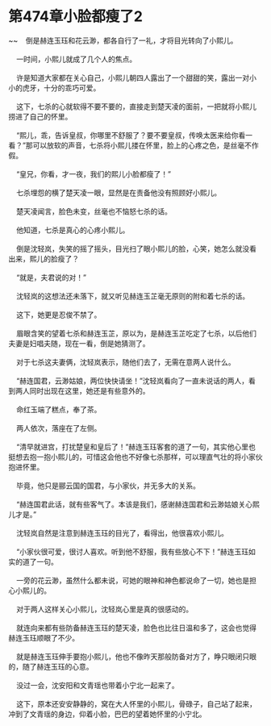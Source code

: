 # 第474章小脸都瘦了2
~~&nbsp;&nbsp;&nbsp;&nbsp;倒是赫连玉珏和花云渺，都各自行了一礼，才将目光转向了小熙儿。<br><br>&nbsp;&nbsp;&nbsp;&nbsp;一时间，小熙儿就成了几个人的焦点。<br><br>&nbsp;&nbsp;&nbsp;&nbsp;许是知道大家都在关心自己，小熙儿朝四人露出了一个甜甜的笑，露出一对小小的虎牙，十分的乖巧可爱。<br><br>&nbsp;&nbsp;&nbsp;&nbsp;这下，七杀的心就软得不要不要的，直接走到楚天凌的面前，一把就将小熙儿捞进了自己的怀里。<br><br>&nbsp;&nbsp;&nbsp;&nbsp;“熙儿，乖，告诉皇叔，你哪里不舒服了？要不要皇叔，传唤太医来给你看一看？”那可以放软的声音，七杀将小熙儿搂在怀里，脸上的心疼之色，是丝毫不作假。<br><br>&nbsp;&nbsp;&nbsp;&nbsp;“皇兄，你看，才一夜，我们的熙儿小脸都瘦了！”<br><br>&nbsp;&nbsp;&nbsp;&nbsp;七杀埋怨的横了楚天凌一眼，显然是在责备他没有照顾好小熙儿。<br><br>&nbsp;&nbsp;&nbsp;&nbsp;楚天凌闻言，脸色未变，丝毫也不恼怒七杀的话。<br><br>&nbsp;&nbsp;&nbsp;&nbsp;他知道，七杀是真心的心疼小熙儿。<br><br>&nbsp;&nbsp;&nbsp;&nbsp;倒是沈轻岚，失笑的摇了摇头，目光扫了眼小熙儿的脸，心笑，她怎么就没看出来，熙儿的脸瘦了？<br><br>&nbsp;&nbsp;&nbsp;&nbsp;“就是，夫君说的对！”<br><br>&nbsp;&nbsp;&nbsp;&nbsp;沈轻岚的这想法还未落下，就又听见赫连玉芷毫无原则的附和着七杀的话。<br><br>&nbsp;&nbsp;&nbsp;&nbsp;这下，她更是忍俊不禁了。<br><br>&nbsp;&nbsp;&nbsp;&nbsp;眉眼含笑的望着七杀和赫连玉芷，原以为，是赫连玉芷吃定了七杀，以后他们夫妻是妇唱夫随，现在一看，倒是她猜测了。<br><br>&nbsp;&nbsp;&nbsp;&nbsp;对于七杀这夫妻俩，沈轻岚表示，随他们去了，无需在意两人说什么。<br><br>&nbsp;&nbsp;&nbsp;&nbsp;“赫连国君，云渺姑娘，两位快快请坐！”沈轻岚看向了一直未说话的两人，看到两人同时出现在这里，她还是有些意外的。<br><br>&nbsp;&nbsp;&nbsp;&nbsp;命红玉端了糕点，奉了茶。<br><br>&nbsp;&nbsp;&nbsp;&nbsp;两人依次，落座在了左侧。<br><br>&nbsp;&nbsp;&nbsp;&nbsp;“清早就进宫，打扰楚皇和皇后了！”赫连玉珏客套的道了一句，其实他心里也挺想去抱一抱小熙儿的，可惜这会他也不好像七杀那样，可以理直气壮的将小家伙抱进怀里。<br><br>&nbsp;&nbsp;&nbsp;&nbsp;毕竟，他只是郦云国的国君，与小家伙，并无多大的关系。<br><br>&nbsp;&nbsp;&nbsp;&nbsp;“赫连国君此话，就有些客气了。本该是我们，感谢赫连国君和云渺姑娘关心熙儿才是。”<br><br>&nbsp;&nbsp;&nbsp;&nbsp;沈轻岚自然是注意到赫连玉珏的目光了，看得出，他很喜欢小熙儿。<br><br>&nbsp;&nbsp;&nbsp;&nbsp;“小家伙很可爱，很讨人喜欢。听到他不舒服，我有些放心不下！”赫连玉珏如实的道了一句。<br><br>&nbsp;&nbsp;&nbsp;&nbsp;一旁的花云渺，虽然什么都未说，可她的眼神和神色都说命了一切，她也是担心小熙儿的。<br><br>&nbsp;&nbsp;&nbsp;&nbsp;对于两人这样关心小熙儿，沈轻岚心里是真的很感动的。<br><br>&nbsp;&nbsp;&nbsp;&nbsp;就连向来都有些防备赫连玉珏的楚天凌，脸色也比往日温和多了，这会也觉得赫连玉珏顺眼了不少。<br><br>&nbsp;&nbsp;&nbsp;&nbsp;就是赫连玉珏伸手要抱小熙儿，他也不像昨天那般防备对方了，睁只眼闭只眼的，随了赫连玉珏的心意。<br><br>&nbsp;&nbsp;&nbsp;&nbsp;没过一会，沈安阳和文青瑶也带着小宁北一起来了。<br><br>&nbsp;&nbsp;&nbsp;&nbsp;这下，原本还安安静静的，窝在大人怀里的小熙儿，骨碌子，自己站了起来，冲到了文青瑶的身边，仰着小脸，巴巴的望着她怀里的小宁北。<br><br>
                    

<script>_fwqdsqadxfw()</script>
<div><script>_dfwf1dw();</script></div>
<div><script>_dfwf1agdw();</script></div>
                